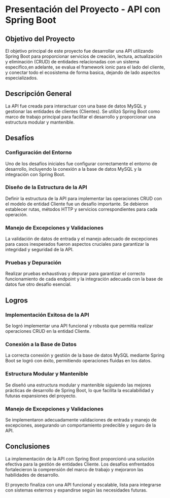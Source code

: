 # Presentación del Proyecto - API con Spring Boot

## Objetivo del Proyecto

El objetivo principal de este proyecto fue desarrollar una API utilizando Spring Boot para proporcionar servicios de creación, lectura, actualización y eliminación (CRUD) de entidades relacionadas con un sistema específico,en adelante, se evalua el framework ionic para el lado del cliente, y conectar todo el ecosistema de forma basica, dejando de lado aspectos especializados.

## Descripción General

La API fue creada para interactuar con una base de datos MySQL y gestionar las entidades de clientes (Clientes). Se utilizó Spring Boot como marco de trabajo principal para facilitar el desarrollo y proporcionar una estructura modular y mantenible.

## Desafíos

### Configuración del Entorno

Uno de los desafíos iniciales fue configurar correctamente el entorno de desarrollo, incluyendo la conexión a la base de datos MySQL y la integración con Spring Boot.

### Diseño de la Estructura de la API

Definir la estructura de la API para implementar las operaciones CRUD con el modelo de entidad Cliente fue un desafío importante. Se debieron establecer rutas, métodos HTTP y servicios correspondientes para cada operación.

### Manejo de Excepciones y Validaciones

La validación de datos de entrada y el manejo adecuado de excepciones para casos inesperados fueron aspectos cruciales para garantizar la integridad y seguridad de la API.

### Pruebas y Depuración

Realizar pruebas exhaustivas y depurar para garantizar el correcto funcionamiento de cada endpoint y la integración adecuada con la base de datos fue otro desafío esencial.

## Logros

### Implementación Exitosa de la API

Se logró implementar una API funcional y robusta que permitía realizar operaciones CRUD en la entidad Cliente.

### Conexión a la Base de Datos

La correcta conexión y gestión de la base de datos MySQL mediante Spring Boot se logró con éxito, permitiendo operaciones fluidas en los datos.

### Estructura Modular y Mantenible

Se diseñó una estructura modular y mantenible siguiendo las mejores prácticas de desarrollo de Spring Boot, lo que facilita la escalabilidad y futuras expansiones del proyecto.

### Manejo de Excepciones y Validaciones

Se implementaron adecuadamente validaciones de entrada y manejo de excepciones, asegurando un comportamiento predecible y seguro de la API.

## Conclusiones

La implementación de la API con Spring Boot proporcionó una solución efectiva para la gestión de entidades Cliente. Los desafíos enfrentados fortalecieron la comprensión del marco de trabajo y mejoraron las habilidades de desarrollo.

El proyecto finaliza con una API funcional y escalable, lista para integrarse con sistemas externos y expandirse según las necesidades futuras.
